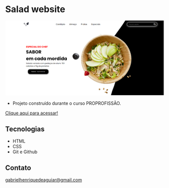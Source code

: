 
 # Salad website 

 ![preview](./saladWebsite.png)

 - Projeto construído durante o curso PROPROFISSÃO.

 [Clique aqui para acessar!](https://gabrielaguiar1573.github.io/saladWebsite/)

## Tecnologias

- HTML
- CSS
- Git e Github

## Contato

gabrielhenriquedeaguiar@gmail.com
